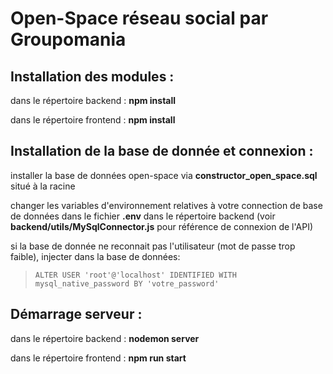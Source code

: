 
# Open-Space réseau social par Groupomania

## Installation des modules :  

dans le répertoire backend : **npm install**  

dans le répertoire frontend : **npm install**  

## Installation de la base de donnée et connexion :

installer la base de données open-space via **constructor_open_space.sql** situé à la racine 

changer les variables d'environnement relatives à votre connection de base de données dans le fichier **.env** dans le répertoire backend (voir **backend/utils/MySqlConnector.js** pour référence de connexion de l'API)  

si la base de donnée ne reconnait pas l'utilisateur (mot de passe trop faible), injecter dans la base de données:  

>`ALTER USER 'root'@'localhost' IDENTIFIED WITH mysql_native_password BY 'votre_password'`  

## Démarrage serveur :

dans le répertoire backend : **nodemon server**

dans le répertoire frontend : **npm run start**
